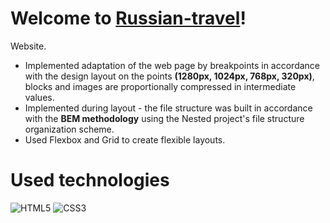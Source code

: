 # Welcome to **[Russian-travel](https://foxriver660.github.io/russian-travel/)**!

  

  
Website. 
* Implemented adaptation of the web page by breakpoints in accordance with the design layout on the points **(1280px, 1024px, 768px, 320px)**, blocks and images are proportionally compressed in intermediate values.  
* Implemented during layout - the file structure was built in accordance with the **BEM methodology** using the Nested project's file structure organization scheme.
* Used Flexbox and Grid to create flexible layouts. 

  

# Used technologies

  

![HTML5](https://img.shields.io/badge/html5-%23E34F26.svg?style=for-the-badge&logo=html5&logoColor=white) ![CSS3](https://img.shields.io/badge/css3-%231572B6.svg?style=for-the-badge&logo=css3&logoColor=white)

